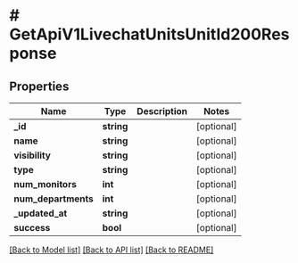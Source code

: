 # # GetApiV1LivechatUnitsUnitId200Response

## Properties

Name | Type | Description | Notes
------------ | ------------- | ------------- | -------------
**_id** | **string** |  | [optional]
**name** | **string** |  | [optional]
**visibility** | **string** |  | [optional]
**type** | **string** |  | [optional]
**num_monitors** | **int** |  | [optional]
**num_departments** | **int** |  | [optional]
**_updated_at** | **string** |  | [optional]
**success** | **bool** |  | [optional]

[[Back to Model list]](../../README.md#models) [[Back to API list]](../../README.md#endpoints) [[Back to README]](../../README.md)

